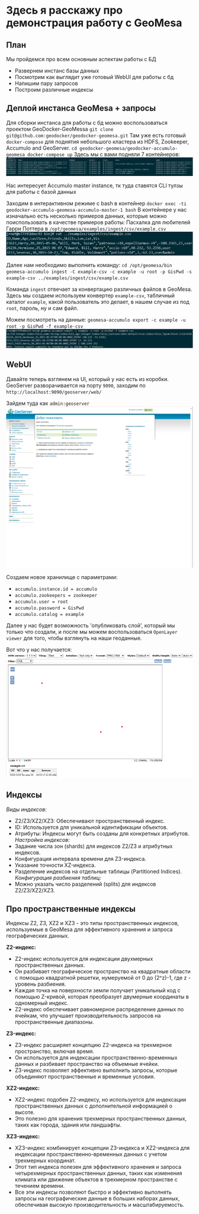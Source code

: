 # Здесь я расскажу про демонстрация работу с GeoMesa
## План
Мы пройдемся про всем основным аспектам работы с БД
- Развернем инстанс базы данных
- Посмотрим как выглядит уже готовый WebUI для работы с бд
- Напишим пару запросов
- Построим различные индексы 

## Деплой инстанса GeoMesa + запросы 
Для сборки инстанса для работы с бд можно воспользоваться проектом GeoDocker-GeoMessa
`
    git clone git@github.com:geodocker/geodocker-geomesa.git
`
Там уже есть готовый `docker-compose` для поднятия небольшого кластера из HDFS, Zookeeper, Accumulo and GeoServer.
`
    cd geodocker-geomesa/geodocker-accumulo-geomesa
    docker-compose up
`
Здесь мы с вами подняли 7 контейнеров:
![Containers](../images/containers.png)

Нас интересует Accumulo master instance, тк туда ставятся CLI тулзы для работы с базой данных

Заходим в интерактивном режиме с bash в контейнер 
`
    docker exec -ti geodocker-accumulo-geomesa-accumulo-master-1 bash
`
В контейнере у нас изначально есть несколько примеров данных, которые можно поиспользовать в качестве примеров работы: 
Пасхалка для любителей Гарри Поттера в `/opt/geomesa/examples/ingest/csv/example.csv`
![example.csv](../images/example.png)

Далее нам необходимо выполнить команду:
`
    cd /opt/geomesa/bin
    geomesa-accumulo ingest -C example-csv -c example -u root -p GisPwd -s example-csv ../examples/ingest/csv/example.csv
`

Команда `ingest` отвечает за конвертацию различных файлов в GeoMesa. Здесь мы создаем используем конвертер `example-csv`, табличный каталог `example`, какой пользователь это делает, в нашем случае из под `root`, пароль, ну и сам файл.

Можем посмотреть на данные:
`
    geomesa-accumulo export -c example -u root -p GisPwd -f example-csv 
`
![export](../images/export.png)

## WebUI

Давайте теперь взглянем на UI, который у нас есть из коробки. GeoServer разворачивается на порту `9090`, заходим по `http://localhost:9090/geoserver/web/`

Зайдем туда как `admin:geoserver`
![GeoServer](../images/geoserver.png)

Создаем новое хранилище с параметрами:
- `accumulo.instance.id = accumulo`
- `accumulo.zookeepers = zookeeper`
- `accumulo.user = root`
- `accumulo.password = GisPwd`
- `accumulo.catalog = example`

Далее у нас будет возможность 'опубликовать слой', который мы только что создали, и после мы можем воспользоваться `OpenLayer viewer` для того, чтобы взглянуть на наши геоданные.

Вот что у нас получается: 
![OpenLayer viewer](../images/OLv.png)

## Индексы

*Виды индексов:*
- Z2/Z3/XZ2/XZ3: Обеспечивают пространственный индекс.
- ID: Используется для уникальной идентификации объектов.
- Атрибуты: Индексы могут быть созданы для конкретных атрибутов.
*Настройка индексов:*
- Задание числа зон (shards) для индексов Z2/Z3 и атрибутных индексов.
- Конфигурация интервала времени для Z3-индекса.
- Указание точности XZ-индекса.
- Разделение индексов на отдельные таблицы (Partitioned Indices).
*Конфигурация разбиения таблиц:*
- Можно указать число разделений (splits) для индексов Z2/Z3/XZ2/XZ3.

## Про пространственные индексы 
Индексы Z2, Z3, XZ2 и XZ3 - это типы пространственных индексов, используемые в GeoMesa для эффективного хранения и запроса географических данных.

**Z2-индекс:**
- Z2-индекс используется для индексации двухмерных пространственных данных.
- Он разбивает географическое пространство на квадратные области с помощью квадратной решетки, нумеруемой от 0 до (2^z)-1, где z - уровень разбиения.
- Каждая точка на поверхности земли получает уникальный код с помощью Z-кривой, которая преобразует двумерные координаты в одномерный индекс.
- Z2-индекс обеспечивает равномерное распределение данных по ячейкам, что улучшает производительность запросов на пространственные диапазоны.

**Z3-индекс:**

- Z3-индекс расширяет концепцию Z2-индекса на трехмерное пространство, включая время.
- Он используется для индексации пространственно-временных данных и разбивает пространство на объемные ячейки.
- Z3-индекс позволяет эффективно выполнить запросы, которые объединяют пространственные и временные условия.

**XZ2-индекс:**
- XZ2-индекс подобен Z2-индексу, но используется для индексации пространственных данных с дополнительной информацией о высоте.
- Это полезно для хранения трехмерных пространственных данных, таких как города, здания или ландшафты.

**XZ3-индекс:**
- XZ3-индекс комбинирует концепции Z3-индекса и XZ2-индекса для индексации пространственно-временных данных с учетом трехмерных координат.
- Этот тип индекса полезен для эффективного хранения и запроса четырехмерных пространственных данных, таких как изменения климата или движение объектов в трехмерном пространстве с течением времени.
- Все эти индексы позволяют быстро и эффективно выполнять запросы на географические данные в больших наборах данных, обеспечивая высокую производительность и масштабируемость.